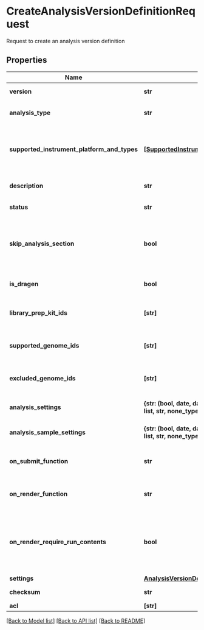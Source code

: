 # CreateAnalysisVersionDefinitionRequest

Request to create an analysis version definition

## Properties
Name | Type | Description | Notes
------------ | ------------- | ------------- | -------------
**version** | **str** | Version of analysis definition | 
**analysis_type** | **str** | Analysis type of this version of the analysis definition | 
**supported_instrument_platform_and_types** | [**[SupportedInstrumentPlatformAndTypes]**](SupportedInstrumentPlatformAndTypes.md) | The instrument platform and instrument type supported by the analysis  If not specified, support all platforms and types | [optional] 
**description** | **str** | Description of this version of the analysis definition | [optional] 
**status** | **str** | Status of the analysis version definition | [optional] 
**skip_analysis_section** | **bool** | Controls whether the sample sheet has an analysis-specific section for this analysis. If true, do not  include the analysis-specific section. | [optional] 
**is_dragen** | **bool** | Indicate whether an analysis is a DRAGEN analysis or not | [optional] 
**library_prep_kit_ids** | **[str]** | Array of library prep kit IDs that are compatible with this version of analysis definition | [optional] 
**supported_genome_ids** | **[str]** | Array of genome IDs that are supported by this version of analysis definition | [optional] 
**excluded_genome_ids** | **[str]** | Array of genome IDs that are NOT supported by this version of analysis definition | [optional] 
**analysis_settings** | **{str: (bool, date, datetime, dict, float, int, list, str, none_type)}** | Settings for the analysis (at the global analysis level) | [optional] 
**analysis_sample_settings** | **{str: (bool, date, datetime, dict, float, int, list, str, none_type)}** | Per-sample settings for the analysis (at the per-sample level) | [optional] 
**on_submit_function** | **str** | Logic for validating and transforming AnalysisSettings and AnalysisSampleSettings | [optional] 
**on_render_function** | **str** | Logic for dynamically rendering AVD settings and AVD setting configurations | [optional] 
**on_render_require_run_contents** | **bool** | Defines whether the analysis fields should be changed based on input of run contents  This is to avoid unnecessary huge input from UI that is not really needed during rendering | [optional] 
**settings** | [**AnalysisVersionDefinitionSettings**](AnalysisVersionDefinitionSettings.md) |  | [optional] 
**checksum** | **str** | Checksum of AnalysisVersionDefinition | [optional] 
**acl** | **[str]** |  | [optional] 

[[Back to Model list]](../README.md#documentation-for-models) [[Back to API list]](../README.md#documentation-for-api-endpoints) [[Back to README]](../README.md)


